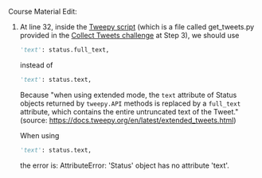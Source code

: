 Course Material Edit:



1. At line 32, inside the [Tweepy script](https://krspiced.pythonanywhere.com/_downloads/024c01b1720bb4d35f1bbbdda7582e1b/get_tweets.py) (which is a file called get_tweets.py provided in the [Collect Tweets challenge](https://krspiced.pythonanywhere.com/chapters/project_pipeline/api/README.html) at Step 3), we should use 

   ```python
   'text': status.full_text,
   ```

   instead of

   ```python
   'text': status.text,
   ```

   Because "when using extended mode, the `text` attribute of Status objects returned by `tweepy.API` methods is replaced by a `full_text` attribute, which contains the entire untruncated text of the Tweet." (source: https://docs.tweepy.org/en/latest/extended_tweets.html)

   When using 

   ```python
   'text': status.text,
   ```

   the error is: AttributeError: 'Status' object has no attribute 'text'.

   
